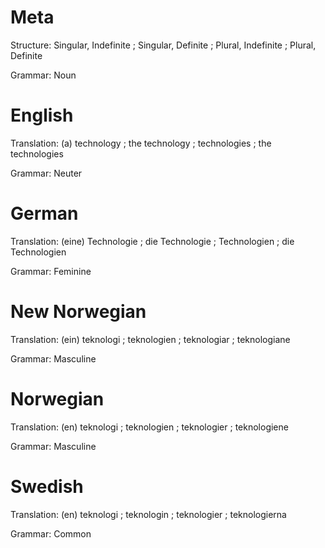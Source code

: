 Meta
====

Structure: Singular, Indefinite ; Singular, Definite ; Plural, Indefinite ; Plural, Definite

Grammar:   Noun



English
=======

Translation: (a) technology ; the technology ; technologies ; the technologies

Grammar:     Neuter



German
======

Translation: (eine) Technologie ; die Technologie ; Technologien ; die Technologien

Grammar:     Feminine



New Norwegian
=============

Translation: (ein) teknologi ; teknologien ; teknologiar ; teknologiane

Grammar:     Masculine



Norwegian
=========

Translation: (en) teknologi ; teknologien ; teknologier ; teknologiene

Grammar:     Masculine



Swedish
=======

Translation: (en) teknologi ; teknologin ; teknologier ; teknologierna

Grammar:     Common
